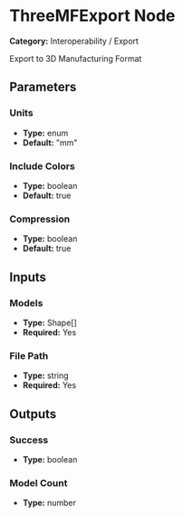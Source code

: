 
# ThreeMFExport Node

**Category:** Interoperability / Export

Export to 3D Manufacturing Format

## Parameters


### Units
- **Type:** enum
- **Default:** "mm"





### Include Colors
- **Type:** boolean
- **Default:** true





### Compression
- **Type:** boolean
- **Default:** true





## Inputs


### Models
- **Type:** Shape[]
- **Required:** Yes



### File Path
- **Type:** string
- **Required:** Yes



## Outputs


### Success
- **Type:** boolean



### Model Count
- **Type:** number




